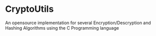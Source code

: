 # CryptoUtils
An opensource implementation for several Encryption/Descryption and Hashing Algorithms using the C Programming language


